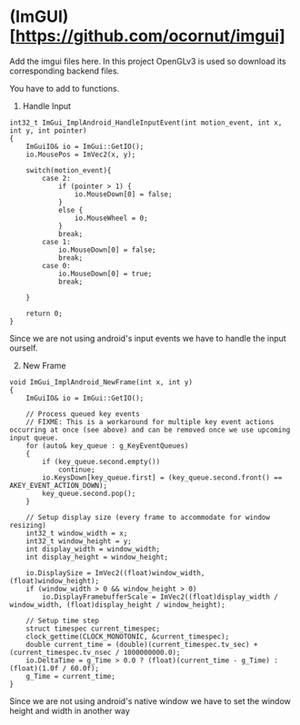 # (ImGUI)[https://github.com/ocornut/imgui]

Add the imgui files here. In this project OpenGLv3 is used so download its corresponding backend files.

You have to add to functions.


1. Handle Input

```
int32_t ImGui_ImplAndroid_HandleInputEvent(int motion_event, int x, int y, int pointer)
{
    ImGuiIO& io = ImGui::GetIO();
    io.MousePos = ImVec2(x, y);

    switch(motion_event){
        case 2:
            if (pointer > 1) {
                io.MouseDown[0] = false;
            }
            else {
                io.MouseWheel = 0;
            }
            break;
        case 1:
            io.MouseDown[0] = false;
            break;
        case 0:
            io.MouseDown[0] = true;
            break;

    }

    return 0;
}
```

Since we are not using android's input events we have to handle the input ourself.


2. New Frame

```
void ImGui_ImplAndroid_NewFrame(int x, int y)
{
    ImGuiIO& io = ImGui::GetIO();

    // Process queued key events
    // FIXME: This is a workaround for multiple key event actions occurring at once (see above) and can be removed once we use upcoming input queue.
    for (auto& key_queue : g_KeyEventQueues)
    {
        if (key_queue.second.empty())
            continue;
        io.KeysDown[key_queue.first] = (key_queue.second.front() == AKEY_EVENT_ACTION_DOWN);
        key_queue.second.pop();
    }

    // Setup display size (every frame to accommodate for window resizing)
    int32_t window_width = x;
    int32_t window_height = y;
    int display_width = window_width;
    int display_height = window_height;

    io.DisplaySize = ImVec2((float)window_width, (float)window_height);
    if (window_width > 0 && window_height > 0)
        io.DisplayFramebufferScale = ImVec2((float)display_width / window_width, (float)display_height / window_height);

    // Setup time step
    struct timespec current_timespec;
    clock_gettime(CLOCK_MONOTONIC, &current_timespec);
    double current_time = (double)(current_timespec.tv_sec) + (current_timespec.tv_nsec / 1000000000.0);
    io.DeltaTime = g_Time > 0.0 ? (float)(current_time - g_Time) : (float)(1.0f / 60.0f);
    g_Time = current_time;
}
```

Since we are not using android's native window we have to set the window height and width in another way
